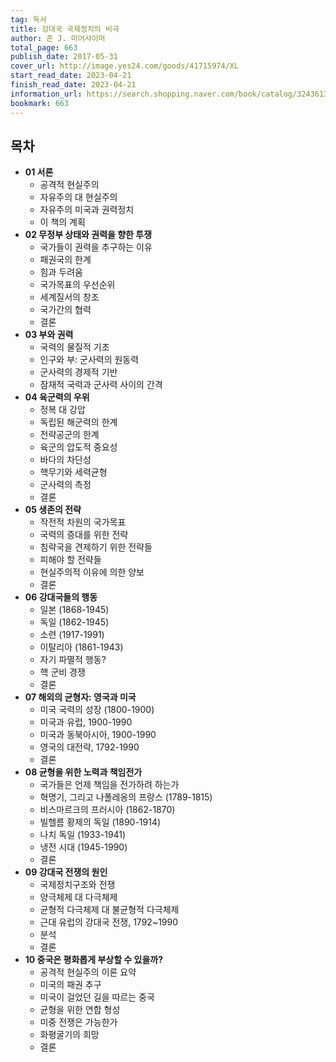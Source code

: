 ```yaml
---
tag: 독서
title: 강대국 국제정치의 비극
author: 존 J. 미어샤이머
total_page: 663
publish_date: 2017-05-31
cover_url: http://image.yes24.com/goods/41715974/XL
start_read_date: 2023-04-21
finish_read_date: 2023-04-21
information_url: https://search.shopping.naver.com/book/catalog/32436138301?query=%EA%B0%95%EB%8C%80%EA%B5%AD%20%EA%B5%AD%EC%A0%9C%EC%A0%95%EC%B9%98%EC%9D%98%20%EB%B9%84%EA%B7%B9&NaPm=ct%3Dlo12z4a8%7Cci%3De9d83c5fbb64ab63e3129f522fffbae8aceffcc4%7Ctr%3Dboksl%7Csn%3D95694%7Chk%3Dd20b3af91c9a9b3a602d352a618d300355c452dc
bookmark: 663
---
```


## 목차

- **01 서론**
	- 공격적 현실주의
	- 자유주의 대 현실주의
	- 자유주의 미국과 권력정치
	- 이 책의 계획
- **02 무정부 상태와 권력을 향한 투쟁**
	- 국가들이 권력을 추구하는 이유
	- 패권국의 한계
	- 힘과 두려움
	- 국가목표의 우선순위
	- 세계질서의 창조
	- 국가간의 협력
	- 결론
- **03 부와 권력**
	- 국력의 물질적 기초
	- 인구와 부: 군사력의 원동력
	- 군사력의 경제적 기반
	- 잠재적 국력과 군사력 사이의 간격
- **04 육군력의 우위**
	- 정복 대 강압
	- 독립된 해군력의 한계
	- 전략공군의 한계
	- 육군의 압도적 중요성
	- 바다의 차단성
	- 핵무기와 세력균형
	- 군사력의 측정
	- 결론
- **05 생존의 전략**
	- 작전적 차원의 국가목표
	- 국력의 증대를 위한 전략
	- 침략국을 견제하기 위한 전략들
	- 피해야 할 전략들
	- 현실주의적 이유에 의한 양보
	- 결론
- **06 강대국들의 행동**
	- 일본 (1868-1945)
	- 독일 (1862-1945)
	- 소련 (1917-1991)
	- 이탈리아 (1861-1943)
	- 자기 파멸적 행동?
	- 핵 군비 경쟁
	- 결론
- **07 해외의 균형자: 영국과 미국**
	- 미국 국력의 성장 (1800-1900)
	- 미국과 유럽, 1900-1990
	- 미국과 동북아시아, 1900-1990
	- 영국의 대전략, 1792-1990
	- 결론
- **08 균형을 위한 노력과 책임전가**
	- 국가들은 언제 책임을 전가하려 하는가
	- 혁명기, 그리고 나폴레옹의 프랑스 (1789-1815)
	- 비스마르크의 프러시아 (1862-1870)
	- 빌헬름 황제의 독일 (1890-1914)
	- 나치 독일 (1933-1941)
	- 냉전 시대 (1945-1990)
	- 결론
- **09 강대국 전쟁의 원인**
	- 국제정치구조와 전쟁
	- 양극체제 대 다극체제
	- 균형적 다극체제 대 불균형적 다극체제
	- 근대 유럽의 강대국 전쟁, 1792~1990
	- 분석
	- 결론
- **10 중국은 평화롭게 부상할 수 있을까?**
	- 공격적 현실주의 이론 요약
	- 미국의 패권 추구
	- 미국이 걸었던 길을 따르는 중국
	- 균형을 위한 연합 형성
	- 미중 전쟁은 가능한가
	- 화평굴기의 희망
	- 결론
